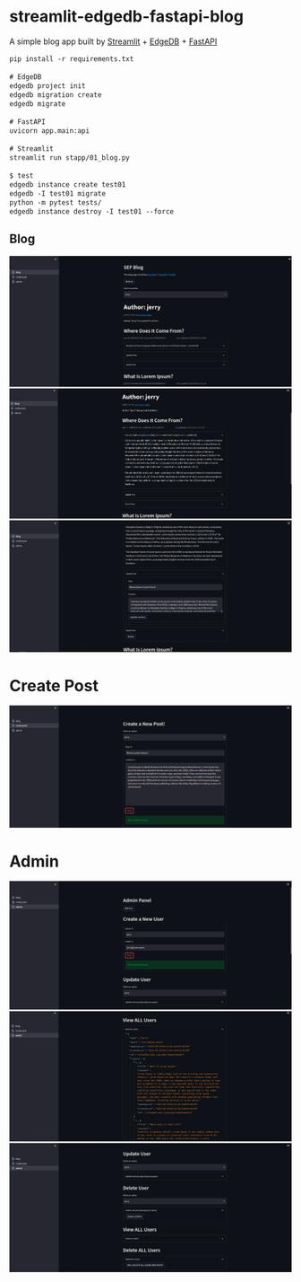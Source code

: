 # streamlit-edgedb-fastapi-blog
A simple blog app built by [Streamlit](https://streamlit.io/) + [EdgeDB](https://www.edgedb.com/) + [FastAPI](https://fastapi.tiangolo.com/)

```
pip install -r requirements.txt

# EdgeDB
edgedb project init
edgedb migration create
edgedb migrate

# FastAPI
uvicorn app.main:api

# Streamlit
streamlit run stapp/01_blog.py

$ test
edgedb instance create test01
edgedb -I test01 migrate
python -m pytest tests/
edgedb instance destroy -I test01 --force
```

## Blog
![blog-list](images/blog_list.png)
![blog-detail-show](images/blog_detail_show.png)
![blog-detail_edit](images/blog_detail_edit.png)

# Create Post
![create-post](images/create_post.png)

# Admin
![admin-create-user](images/admin_create_user.png)
![admin-view-users](images/admin_view_users.png)
![admin](images/admin.png)

